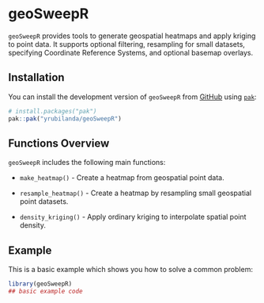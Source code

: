 # geoSweepR

<!-- badges: start -->

<!-- badges: end -->

`geoSweepR` provides tools to generate geospatial heatmaps and apply kriging to point data. It supports optional filtering, resampling for small datasets, specifying Coordinate Reference Systems, and optional basemap overlays.

## Installation

You can install the development version of `geoSweepR` from [GitHub](https://github.com/) using [`pak`](https://pak.r-lib.org/):

``` r
# install.packages("pak")
pak::pak("yrubilanda/geoSweepR")
```

## Functions Overview

`geoSweepR` includes the following main functions:

-   `make_heatmap()` - Create a heatmap from geospatial point data.

-   `resample_heatmap()` - Create a heatmap by resampling small geospatial point datasets.

-   `density_kriging()` - Apply ordinary kriging to interpolate spatial point density.

## Example

This is a basic example which shows you how to solve a common problem:

``` r
library(geoSweepR)
## basic example code
```

